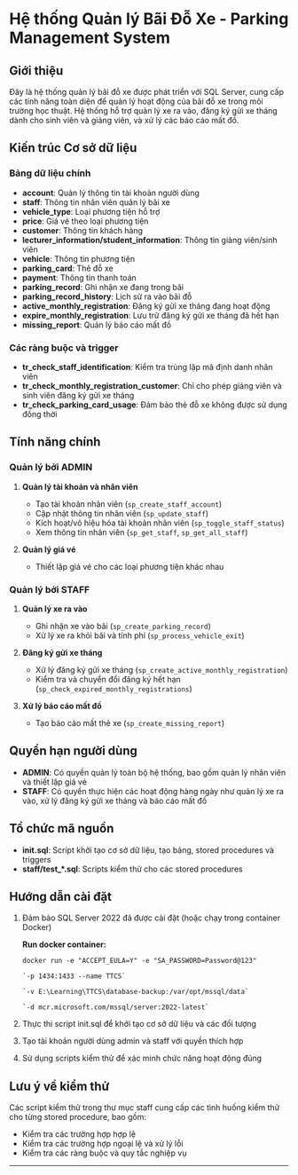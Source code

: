 # Hệ thống Quản lý Bãi Đỗ Xe - Parking Management System

## Giới thiệu

Đây là hệ thống quản lý bãi đỗ xe được phát triển với SQL Server, cung cấp các tính năng toàn diện để quản lý hoạt động của bãi đỗ xe trong môi trường học thuật. Hệ thống hỗ trợ quản lý xe ra vào, đăng ký gửi xe tháng dành cho sinh viên và giảng viên, và xử lý các báo cáo mất đồ.

## Kiến trúc Cơ sở dữ liệu

### Bảng dữ liệu chính

- **account**: Quản lý thông tin tài khoản người dùng
- **staff**: Thông tin nhân viên quản lý bãi xe
- **vehicle_type**: Loại phương tiện hỗ trợ
- **price**: Giá vé theo loại phương tiện
- **customer**: Thông tin khách hàng
- **lecturer_information/student_information**: Thông tin giảng viên/sinh viên
- **vehicle**: Thông tin phương tiện
- **parking_card**: Thẻ đỗ xe
- **payment**: Thông tin thanh toán
- **parking_record**: Ghi nhận xe đang trong bãi
- **parking_record_history**: Lịch sử ra vào bãi đỗ
- **active_monthly_registration**: Đăng ký gửi xe tháng đang hoạt động
- **expire_monthly_registration**: Lưu trữ đăng ký gửi xe tháng đã hết hạn
- **missing_report**: Quản lý báo cáo mất đồ

### Các ràng buộc và trigger

- **tr_check_staff_identification**: Kiểm tra trùng lặp mã định danh nhân viên
- **tr_check_monthly_registration_customer**: Chỉ cho phép giảng viên và sinh viên đăng ký gửi xe tháng
- **tr_check_parking_card_usage**: Đảm bảo thẻ đỗ xe không được sử dụng đồng thời

## Tính năng chính

### Quản lý bởi ADMIN

1. **Quản lý tài khoản và nhân viên**
   - Tạo tài khoản nhân viên (`sp_create_staff_account`)
   - Cập nhật thông tin nhân viên (`sp_update_staff`)
   - Kích hoạt/vô hiệu hóa tài khoản nhân viên (`sp_toggle_staff_status`)
   - Xem thông tin nhân viên (`sp_get_staff`, `sp_get_all_staff`)

2. **Quản lý giá vé**
   - Thiết lập giá vé cho các loại phương tiện khác nhau

### Quản lý bởi STAFF

1. **Quản lý xe ra vào**
   - Ghi nhận xe vào bãi (`sp_create_parking_record`)
   - Xử lý xe ra khỏi bãi và tính phí (`sp_process_vehicle_exit`)

2. **Đăng ký gửi xe tháng**
   - Xử lý đăng ký gửi xe tháng (`sp_create_active_monthly_registration`)
   - Kiểm tra và chuyển đổi đăng ký hết hạn (`sp_check_expired_monthly_registrations`)

3. **Xử lý báo cáo mất đồ**
   - Tạo báo cáo mất thẻ xe (`sp_create_missing_report`)

## Quyền hạn người dùng

- **ADMIN**: Có quyền quản lý toàn bộ hệ thống, bao gồm quản lý nhân viên và thiết lập giá vé
- **STAFF**: Có quyền thực hiện các hoạt động hàng ngày như quản lý xe ra vào, xử lý đăng ký gửi xe tháng và báo cáo mất đồ

## Tổ chức mã nguồn

- **init.sql**: Script khởi tạo cơ sở dữ liệu, tạo bảng, stored procedures và triggers
- **staff/test_*.sql**: Scripts kiểm thử cho các stored procedures

## Hướng dẫn cài đặt

1. Đảm bảo SQL Server 2022 đã được cài đặt (hoặc chạy trong container Docker)

      **Run docker container:**

      `docker run -e "ACCEPT_EULA=Y" -e "SA_PASSWORD=Password@123"`

       `-p 1434:1433 --name TTCS`

       `-v E:\Learning\TTCS\database-backup:/var/opt/mssql/data` 
       
       `-d mcr.microsoft.com/mssql/server:2022-latest`
2. Thực thi script init.sql để khởi tạo cơ sở dữ liệu và các đối tượng
3. Tạo tài khoản người dùng admin và staff với quyền thích hợp
4. Sử dụng scripts kiểm thử để xác minh chức năng hoạt động đúng

## Lưu ý về kiểm thử

Các script kiểm thử trong thư mục staff cung cấp các tình huống kiểm thử cho từng stored procedure, bao gồm:
- Kiểm tra các trường hợp hợp lệ
- Kiểm tra các trường hợp ngoại lệ và xử lý lỗi
- Kiểm tra các ràng buộc và quy tắc nghiệp vụ

---
